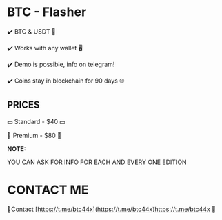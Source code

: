 # BTC - Flasher

✔️ BTC & USDT 💸

✔️ Works with any wallet 🖥

✔️ Demo is possible, info on telegram!

✔️ Coins stay in blockchain for 90 days 🌐


## PRICES
💵 Standard - $40 💵

💎 Premium - $80 💎


**NOTE:**

YOU CAN ASK FOR INFO FOR EACH AND EVERY ONE EDITION


# CONTACT ME

💬Contact [https://t.me/btc44x](https://t.me/btc44x)https://t.me/btc44x 🔗
